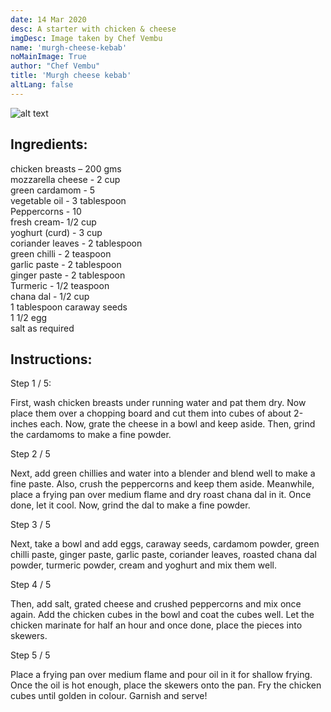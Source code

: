 ```yaml
---
date: 14 Mar 2020
desc: A starter with chicken & cheese
imgDesc: Image taken by Chef Vembu
name: 'murgh-cheese-kebab'
noMainImage: True
author: "Chef Vembu"
title: 'Murgh cheese kebab'
altLang: false
---
```

<img src="/others/murgh-cheese-kebab/_thumbnail.png" alt="alt text" class="blogs_image">


## Ingredients: 
chicken breasts – 200 gms   
mozzarella cheese - 2 cup   
green cardamom - 5   
vegetable oil - 3 tablespoon   
Peppercorns - 10   
fresh cream- 1/2 cup   
yoghurt (curd) - 3 cup   
coriander leaves - 2 tablespoon   
green chilli - 2 teaspoon   
garlic paste - 2 tablespoon   
ginger paste - 2 tablespoon   
Turmeric - 1/2 teaspoon   
chana dal - 1/2 cup   
1 tablespoon caraway seeds   
1 1/2 egg   
salt as required   

## Instructions:

Step 1 / 5:  

First, wash chicken breasts under running water and pat them dry. Now place them over a chopping board and cut them into cubes of about 2-inches each. Now, grate the cheese in a bowl and keep aside. Then, grind the cardamoms to make a fine powder. 

Step 2 / 5   

Next, add green chillies and water into a blender and blend well to make a fine paste. Also, crush the peppercorns and keep them aside. Meanwhile, place a frying pan over medium flame and dry roast chana dal in it. Once done, let it cool. Now, grind the dal to make a fine powder. 

Step 3 / 5   

Next, take a bowl and add eggs, caraway seeds, cardamom powder, green chilli paste, ginger paste, garlic paste, coriander leaves, roasted chana dal powder, turmeric powder, cream and yoghurt and mix them well. 

Step 4 / 5   

Then, add salt, grated cheese and crushed peppercorns and mix once again. Add the chicken cubes in the bowl and coat the cubes well. Let the chicken marinate for half an hour and once done, place the pieces into skewers. 

Step 5 / 5   

Place a frying pan over medium flame and pour oil in it for shallow frying. Once the oil is hot enough, place the skewers onto the pan. Fry the chicken cubes until golden in colour. Garnish and serve! 

<style>
/* table{
    border-collapse: collapse;
    border-spacing: 0;
    border:2px solid gray;
}

th{
    border:2px solid gray;
}

td{
    border:1px solid gray;
} */
</style>